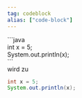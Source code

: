 ```yaml
---
tag: codeblock
alias: ["code-block"]
---
```


\`\`\`java  
int x = 5;  
System.out.println(x);  
\`\`\`  
wird zu
```java
int x = 5;
System.out.println(x);
```
